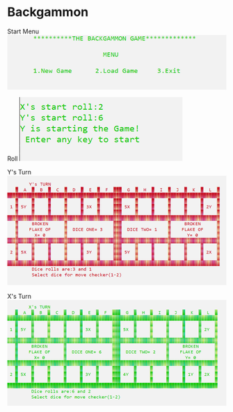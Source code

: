 # Backgammon


Start Menu
![image](https://github.com/Ebdabrarlaluh/Backgammon/blob/master/images/startMenu.PNG)

Roll
![startRoll](https://github.com/Ebdabrarlaluh/Backgammon/blob/master/images/startRoll.PNG)

Y's Turn
![yTurn](https://github.com/Ebdabrarlaluh/Backgammon/blob/master/images/yTurn.PNG)

X's Turn
![xTurn](https://github.com/Ebdabrarlaluh/Backgammon/blob/master/images/xTurn.PNG)

